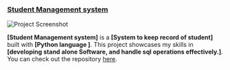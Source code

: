 ### [Student Management system](project_2_link)

![Project Screenshot]([project_2_screenshot_url](https://console.cloudinary.com/console/c-2626e8b9d6c9d721b7bfe30c3d24ae/media_library/folders/home/asset/6f778a5e9a5b5a7934850c7a37f1a268/manage?view_mode=mosaic&context=manage))

**[Student Management system]** is a **[System to keep record of student]** built with **[Python language ]**. This project showcases my skills in 
**[developing stand alone Software, and handle sql operations effectively.]**. You can check out the repository [here](_repository_link).
